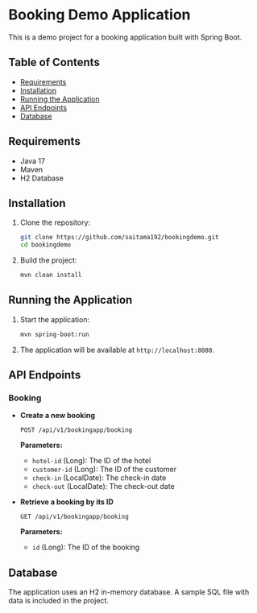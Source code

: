 # Booking Demo Application

This is a demo project for a booking application built with Spring Boot.

## Table of Contents

- [Requirements](#requirements)
- [Installation](#installation)
- [Running the Application](#running-the-application)
- [API Endpoints](#api-endpoints)
- [Database](#database)

## Requirements

- Java 17
- Maven
- H2 Database

## Installation

1. Clone the repository:

    ```sh
    git clone https://github.com/saitama192/bookingdemo.git
    cd bookingdemo
    ```

2. Build the project:

    ```sh
    mvn clean install
    ```

## Running the Application

1. Start the application:

    ```sh
    mvn spring-boot:run
    ```

2. The application will be available at `http://localhost:8080`.

## API Endpoints

### Booking

- **Create a new booking**

    ```http
    POST /api/v1/bookingapp/booking
    ```

    **Parameters:**
    - `hotel-id` (Long): The ID of the hotel
    - `customer-id` (Long): The ID of the customer
    - `check-in` (LocalDate): The check-in date
    - `check-out` (LocalDate): The check-out date

- **Retrieve a booking by its ID**

    ```http
    GET /api/v1/bookingapp/booking
    ```

    **Parameters:**
    - `id` (Long): The ID of the booking

## Database

The application uses an H2 in-memory database. A sample SQL file with data is included in the project.
